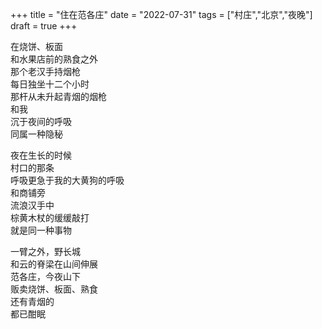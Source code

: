 +++
title = "住在范各庄"
date = "2022-07-31"
tags = ["村庄","北京","夜晚"]
draft = true
+++

在烧饼、板面<br>
和水果店前的熟食之外<br>
那个老汉手持烟枪<br>
每日独坐十二个小时<br>
那杆从未升起青烟的烟枪<br>
和我<br>
沉于夜间的呼吸<br>
同属一种隐秘<br>

夜在生长的时候<br>
村口的那条<br>
呼吸更急于我的大黄狗的呼吸<br>
和商铺旁<br>
流浪汉手中<br>
棕黄木杖的缓缓敲打<br>
就是同一种事物<br>

一臂之外，野长城<br>
和云的脊梁在山间伸展<br>
范各庄，今夜山下<br>
贩卖烧饼、板面、熟食<br>
还有青烟的<br>
都已酣眠<br>

